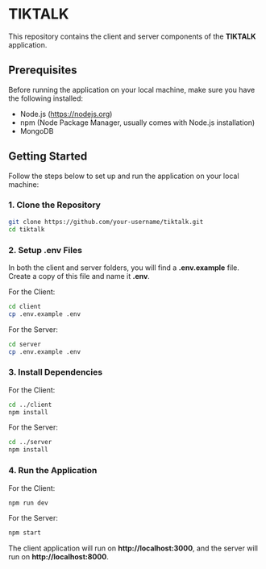 # TIKTALK

This repository contains the client and server components of the **TIKTALK** application.

## Prerequisites

Before running the application on your local machine, make sure you have the following installed:

- Node.js (https://nodejs.org)
- npm (Node Package Manager, usually comes with Node.js installation)
- MongoDB


## Getting Started

Follow the steps below to set up and run the application on your local machine:

### 1. Clone the Repository
```bash
git clone https://github.com/your-username/tiktalk.git
cd tiktalk
```

### 2. Setup .env Files

In both the client and server folders, you will find a **.env.example** file. Create a copy of this file and name it **.env**.

For the Client:

```bash
cd client
cp .env.example .env
```

For the Server:

```bash
cd server
cp .env.example .env
```

### 3. Install Dependencies

For the Client:

```bash
cd ../client
npm install
```

For the Server:

```bash
cd ../server
npm install
```

### 4. Run the Application

For the Client:

```bash
npm run dev
```

For the Server:

```bash
npm start
```

The client application will run on **http://localhost:3000**, and the server will run on **http://localhost:8000**.
